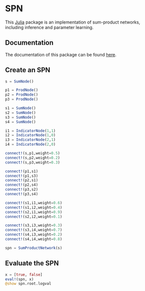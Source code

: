# SPN

This [Julia](http://julialang.org) package is an implementation of sum-product networks, including inference and parameter learning.

## Documentation

The documentation of this package can be found [here](docs/index.md).

## Create an SPN

```julia
s = SumNode()

p1 = ProdNode()
p2 = ProdNode()
p3 = ProdNode()

s1 = SumNode()
s2 = SumNode()
s3 = SumNode()
s4 = SumNode()

i1 = IndicatorNode(1,1)
i2 = IndicatorNode(1,0)
i3 = IndicatorNode(2,1)
i4 = IndicatorNode(2,0)

connect!(s,p1,weight=0.5)
connect!(s,p2,weight=0.2)
connect!(s,p3,weight=0.3)

connect!(p1,s1)
connect!(p1,s3)
connect!(p2,s1)
connect!(p2,s4)
connect!(p3,s2)
connect!(p3,s4)

connect!(s1,i1,weight=0.6)
connect!(s1,i2,weight=0.4)
connect!(s2,i1,weight=0.9)
connect!(s2,i2,weight=0.1)

connect!(s3,i3,weight=0.3)
connect!(s3,i4,weight=0.7)
connect!(s4,i3,weight=0.2)
connect!(s4,i4,weight=0.8)

spn = SumProductNetwork(s)
```

## Evaluate the SPN

```julia
x = [true, false]
eval!(spn, x)
@show spn.root.logval
```